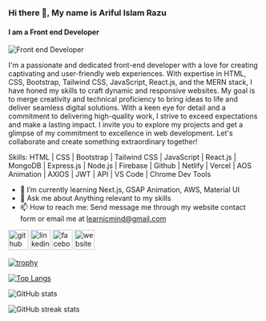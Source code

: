 ### Hi there 👋, My name is Ariful Islam Razu
#### I am a Front end Developer
![Front end Developer](https://i.ibb.co/C1kJGz9/Github-cover-for-Razu.png)

I'm a passionate and dedicated front-end developer with a love for creating captivating and user-friendly web experiences. With expertise in HTML, CSS, Bootstrap, Tailwind CSS, JavaScript, React.js, and the MERN stack, I have honed my skills to craft dynamic and responsive websites. My goal is to merge creativity and technical proficiency to bring ideas to life and deliver seamless digital solutions. With a keen eye for detail and a commitment to delivering high-quality work, I strive to exceed expectations and make a lasting impact. I invite you to explore my projects and get a glimpse of my commitment to excellence in web development. Let's collaborate and create something extraordinary together!

Skills: HTML | CSS | Bootstrap | Tailwind CSS | JavaScript | React.js | MongoDB | Express.js | Node.js | Firebase | Github | Netlify | Vercel | AOS Animation | AXIOS | JWT | API | VS Code | Chrome Dev Tools

- 🌱 I’m currently learning Next.js, GSAP Animation, AWS, Material UI 
- 💬 Ask me about Anything relevant to my skills 
- 📫 How to reach me: Send message me through my website contact form or email me at learnicmind@gmail.com 


[<img src='https://cdn.jsdelivr.net/npm/simple-icons@3.0.1/icons/github.svg' alt='github' height='40'>](https://github.com/learnicmind)  [<img src='https://cdn.jsdelivr.net/npm/simple-icons@3.0.1/icons/linkedin.svg' alt='linkedin' height='40'>](https://www.linkedin.com/in/https://www.linkedin.com/in/ariful-islam-razu//)  [<img src='https://cdn.jsdelivr.net/npm/simple-icons@3.0.1/icons/facebook.svg' alt='facebook' height='40'>](https://www.facebook.com/https://www.facebook.com/ariful.islam5566/)  [<img src='https://cdn.jsdelivr.net/npm/simple-icons@3.0.1/icons/icloud.svg' alt='website' height='40'>](https://my-portfolio-3a9e2.web.app/)  

[![trophy](https://github-profile-trophy.vercel.app/?username=learnicmind)](https://github.com/ryo-ma/github-profile-trophy)

[![Top Langs](https://github-readme-stats.vercel.app/api/top-langs/?username=learnicmind)](https://github.com/anuraghazra/github-readme-stats)

![GitHub stats](https://github-readme-stats.vercel.app/api?username=learnicmind&show_icons=true)  

![GitHub streak stats](https://streak-stats.demolab.com/?user=learnicmind)  



